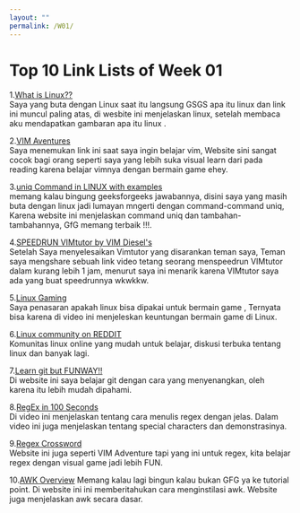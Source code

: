 ```yaml
---
layout: ""
permalink: /W01/
---
```


# Top 10 Link Lists of Week 01
 
   1.[What is Linux??](https://www.linux.com/what-is-linux/)<br>
     Saya  yang buta dengan Linux saat itu langsung GSGS apa itu linux dan link ini muncul paling atas, di wesbite
     ini menjelaskan linux, setelah membaca aku mendapatkan gambaran apa itu linux . 

   2.[VIM Aventures](https://vim-adventures.com/)<br>
     Saya menemukan link ini saat saya ingin belajar vim, Website sini sangat cocok bagi orang seperti saya yang 
     lebih suka visual learn dari pada reading karena belajar vimnya dengan bermain game ehey.

   3.[uniq Command in LINUX with examples](https://www.geeksforgeeks.org/uniq-command-in-linux-with-examples/)<br>
     memang kalau bingung geeksforgeeks jawabannya, disini saya yang masih buta dengan linux jadi lumayan mngerti
     dengan command-command uniq, Karena website ini menjelaskan command uniq dan tambahan-tambahannya, GfG memang 
     terbaik !!!.

   4.[SPEEDRUN VIMtutor by VIM Diesel's](https://www.youtube.com/watch?v=d8XtNXutVto&t=4s)<br>
     Setelah Saya menyelesaikan Vimtutor yang disarankan teman saya, Teman saya mengshare sebuah link video tetang
     seorang menspeedrun VIMtutor dalam kurang lebih 1 jam, menurut saya ini menarik karena VIMtutor saya ada yang
     buat speedrunnya wkwkkw.

   5.[Linux Gaming](https://www.youtube.com/watch?v=6T_-HMkgxt0)<br>
     Saya penasaran apakah linux bisa  dipakai untuk bermain game , Ternyata bisa karena di video ini menjeleskan 
     keuntungan bermain game di Linux.

   6.[Linux community on REDDIT](https://www.reddit.com/r/linux/)<br>
     Komunitas linux online yang mudah untuk belajar, diskusi terbuka tentang linux dan banyak lagi.
   
   7.[Learn git but FUNWAY!!](https://learngitbranching.js.org/)<br>
     Di website ini saya belajar git dengan cara yang menyenangkan, oleh karena itu lebih mudah dipahami.

   8.[RegEx in 100 Seconds](https://www.youtube.com/watch?v=sXQxhojSdZM)<br>
     Di video ini menjelaskan tentang cara menulis regex dengan jelas. Dalam video ini juga menjelaskan tentang
     special characters dan demonstrasinya.

   9.[Regex Crossword](https://regexcrossword.com/)<br>
     Website ini juga seperti VIM Adventure tapi yang ini untuk regex, kita belajar regex dengan visual game  jadi 
     lebih FUN.

   10.[AWK Overview](https://www.tutorialspoint.com/awk/awk_overview.htm)
       Memang kalau lagi bingun kalau bukan GFG ya ke tutorial point. Di website ini ini memberitahukan cara
       menginstilasi awk. Website juga menjelaskan awk secara dasar.



